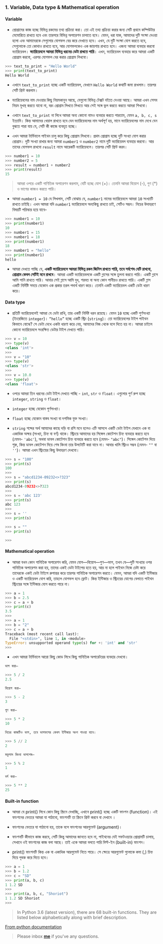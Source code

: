### 1. Variable, Data type & Mathematical operation


#### Variable

* প্রোগ্রামের কাজ হচ্ছে বিভিন্ন রকমের তথ্য প্রক্রিয়া করা। তো এই তথ্য প্রক্রিয়া করার জন্য সেটি প্রথমে কম্পিউটার মেমোরিতে রাখতে হবে এবং তারপরে বিভিন্ন অপারেশন চালাতে হবে। যেমন, ধরা যাক, আমাদের দুটি সংক্ষা দেওয়া হলো এবং আমাদেরকে সেগুলোর যোগফল বের করে দেখাতে হবে। এখন, যে দুটি সংক্ষা যোগ করতে হবে, সেগুলোকে তো কোথাও রাখতে হবে, আর যোগফলকেও এক জায়গায় রাখতে হবে। এজন্য আমরা ব্যবহার করবো ভ্যারিয়েবল। **ভ্যারিয়েবলে আমরা বিভিন্ন ধরনের ডেটা রাখতে পারি**। এখন, ভ্যারিয়েবল ব্যবহার করে আমরা একটি প্রোগ্রাম করবো, এরপর যোগফল বের করার প্রোগ্রাম লিখবো। 

```python
>>> text_to_print = "Hello World"
>>> print(text_to_print)
Hello World
```

* এখানে `text_to_print` হচ্ছে একটি ভ্যারিয়েবল, যেখানে `Hello World` কথাটি জমা রাখলাম। তারপর সেটি প্রিন্ট করলাম।

* ভ্যারিয়েবলের নাম দেওয়ার কিছু নিয়মকানুন আছে, 	যেগুলো বিভিন্ন টেক্সট বইতে দেওয়া আছে। আমরা এখন সেসব নিয়ম মুখস্থ করতে যাবো না, বরং প্রোগ্রাম লিখতে লিখতে আর সেই সঙ্গে ভুল করতে করতে আমরা শিখবো।

* এখানে `text_to_print` না লিখে আমরা অন্য কোনো নামও ব্যবহার করতে পারতাম, যেমন `a, b, c, s` ইত্যাদি। কিন্ত আমাদের খেয়াল রাখতে হবে যেন ভ্যারিয়েবলের নাম অর্থপূর্ণ হয়, মানে ভ্যারিয়েবলের নাম দেখে যেন বুঝতে পারা যায় যে, সেটি কী কাজে ব্যবহৃত হচ্ছে।

* এখন আমরা টার্মিনালে পাইথন চালু করে কিছু প্রোগ্রাম লিখবো। প্রথম প্রোগ্রাম হচ্ছে দুটি সংখ্যা যোগ করার প্রোগ্রাম। দুটি সংখ্যা রাখার জন্য আমরা `number1`  ও `number2` নামে দুটি ভ্যারিয়েবল ব্যবহার করবো। আর তাদের যোগফল রাখবো `result` নামে আরেকটি ভ্যারিয়েবলে। তারপর সেটি প্রিন্ট করব।

```python
>>> number1 = 10
>>> number2 = 5
>>> result = number1 + number2
>>> print(result)
15
```

> আমরা ওপরে একটি গাণিতিক অপারেশন করলাম, যেটি হচ্ছে যোগ (+)। তেমনি আমরা বিয়োগ (-), গুণ (*) ও ভাগের কাজও করতে পারি।


* আমরা `number1 = 10` যে লিখলাম, সেটি বোঝায় যে, `number1` নামের ভ্যারিয়েবলে আমরা `10` সংখ্যাটি রাখতে চাইছি। এখন আমরা যদি `number1` ভ্যারিয়েবলে অন্যকিছু রাখতে চাই, সেটিও সম্ভব। নিচের উদাহরণে বিষয়টি পরিস্কার হয়ে যাবে-

```python
>>> number1 = 10
>>> print(number1)
10
>>> number1 = 15
>>> number1 = 18
>>> print(number1)
18
>>> number1 = "hello"
>>> print(number1)
hello
```

* আমরা দেখতে পাচ্ছি যে, **একটি ভ্যারিয়েবলে আমরা বিভিন্ন রকম জিনিস রাখতে পারি, তবে সর্বশেষ যেটি রাখবো, প্রোগ্রাম কেবল সেটিই মনে রাখবে**। আমরা একটি ভ্যারিয়েবলকে একটি গ্লাসের সঙ্গে তুলনা করতে পারি। একটি গ্লাসে আমি পানি রাখতে পারি। আবার সেই গ্লাসে আমি দুধ, শরবত বা অন্য কোন পানীয়ও রাখতে পারি। একটি গ্লাস একটি নির্দিষ্টি সময়ে যেকোন এক প্রকার তরল পদার্থ ধারণ করে। তেমনি একটি ভ্যারিয়েবল একটি ডেটা ধারণ করে। 

#### Data type

* প্রতিটি ভ্যারিয়েবলেই আমরা যে ডেটা রাখি, তার একটি নির্দিষ্ট ধরন রয়েছে। যেমন `10` হচ্ছে একটি পুর্ণসংখ্যা (ইংরেজিতে `integer`)। `“hello”` হচ্ছে একটি স্ট্রিং (`string`)। তো ভ্যারিয়েবলের টাইপ পাইথন কিভাবে বোঝে? সে ডেটা দেখে একটা ধারণা করে নেয়, আমাদের নিজ থেকে বলে দিতে হয় না। আমরা চাইলে কোনো ভ্যারিয়েবলে সংরক্ষিত ডেটার টাইপ দেখতে পারি। 

```python
>>> v = 10
>>> type(v)
<class 'int'>
>>> 
>>> v = "10"
>>> type(v)
<class 'str'>
>>> 
>>> v = 10.0
>>> type(v)
<class 'float'>
```

* ওপরে আমরা তিন ধরনের ডেটা টাইপ দেখতে পাচ্ছি - `int`, `str` ও `float`। এগুলোর পুর্ণ রুপ হচ্ছে `integer`, `string` ও `float`।

* `integer`  হচ্ছে যেকোন পুর্ণসংখ্যা।

* `float` হচ্ছে যেকোন বাস্তব সংখ্যা বা দশমিক যুক্ত সংখ্যা। 

*  `string` শব্দের অর্থ আমাদের কাছে দড়ি বা রশি মনে হলেও এটি আসলে একটি ডেটা টাইপ যেখানে এক বা একাধিক অক্ষর (সংখ্যা, চিহ্ন বা বর্ণ) থাকে। স্ট্রিংয়ে আমাদের হয় সিঙ্গেল কোটেশন চিহ্ন ব্যবহার করতে হবে (যেমন-  `'abc'`), অথবা ডাবল কোটেশন চিহ্ন ব্যবহার করতে হবে (যেমন-  `"abc"`)। সিঙ্গেল কোটেশন দিয়ে শুরু, কিন্ত ডাবল কোটেশন দিয়ে শেষ কিংবা তার উলটোটি করা যাবে না। আবার খালি স্ট্রিংও সম্ভব (যেমন-  `""` বা  `''`)। আমরা এখন স্ট্রিংয়ের কিছু উদাহরণ দেখবো। 

```python
>>> s = "100"
>>> print(s)
100
>>> 
>>> s = "abcd1234-09232<>?323"
>>> print(s)
abcd1234-09232<>?323
>>> 
>>> s = 'abc 123'
>>> print(s)
abc 123
>>> 
>>> s = ''
>>> print(s)

>>> s = ""
>>> print(s)

>>>
```

#### Mathematical operation

* আমরা যখন কোন গানিতিক অপারেশন করি, যেমন যোগ—বিয়োগ—গুণ—ভাগ, তখন যে—দুটি সংখ্যার ওপর গানিতিক অপারেশন করা হয়, তাদের একই ডেটা টাইপের হতে হয়, আর  না হলে পাইথন নিজে চেষ্টা করে তাদেরকে একই ডেটা টাইপে রুপান্তর করে তারপর গানিতিক অপারেশন করতে। যেমন, আমরা যদি একটি ইন্টিজার ও একটি ভ্যারিয়েবল যোগ করি, তাহলে যোগফল হবে ফ্লোট। কিন্ত ইন্টিজার ও স্ট্রিংয়ের যোগের বেলাতে পাইথন স্ট্রিংয়ের সঙ্গে ইন্টিজার যোগ করতে পারে না। 

```python
>>> a = 1
>>> b = 2.5
>>> c = a + b
>>> print(c)
3.5
>>> 
>>> a = 1
>>> b = "2"
>>> c = a + b
Traceback (most recent call last):
  File "<stdin>", line 1, in <module>
TypeError: unsupported operand type(s) for +: 'int' and 'str'
>>> 
```

* এখন আমরা টার্মিনালে আরো কিছু কোড লিখে কিছু গানিতিক অপারেটরের ব্যবহার দেখবো।

```python
ভাগ করা—

>>> 5 / 2
2.5

```

```python
বিয়োগ করা—

>>> 5 - 2
3 
```

```python
গুণ করা— 

>>> 5 * 2
10
```

```python
নিচের কাজটিও ভাগ, তবে ভাগফলের কেবল ইন্টিজার অংশ পাওয়া যাবে।

>>> 5 // 2
2 
```

```python
মডুলাস কিংবা ভাগশেষ—

>>> 5 % 2
1
```

```python
বর্গ করা— 

>>> 5 ** 2
25
```

#### Built-in function

* আমরা যে  print() লিখে কোন কিছু স্ক্রিনে দেখাচ্ছি, এখানে print() হচ্ছে একটি ফাংশন (function)। এই ফাংশনের ভেতরে আমরা যা পাঠাবো, ফাংশনটি তা স্ক্রিনে প্রিন্ট করবে বা দেখাবে । 

* ফাংশনের ভেতরে যা পাঠানো হয়, তাকে বলে ফাংশনের আরগুমেন্ট (argument)। 

* ফাংশনটি কীভাবে কাজ করবে, সেটি কিন্তু আমাদের জানতে হবে না, পাইথনের যেই সফটওয়্যার প্রোগ্রামটি চালায়, সেখানে ওই ফাংশনের কাজ বলা আছে। তাই একে আমরা বলতে পারি বিল্ট-ইন (built-in) ফাংশন। 

* print() ফাংশনটি কিন্ত এক বা একাধিক আরগুমেন্ট নিতে পারে। সে ক্ষেত্রে আরগুমেন্ট গুলোকে কমা (,) চিহ্ন দিয়ে পৃথক করে দিতে হবে।

```python
>>> a = 1
>>> b = 1.2
>>> c = "SD"
>>> print(a, b, c)
1 1.2 SD
>>> 
>>> print(a, b, c, "Shoriot")
1 1.2 SD Shoriot
>>> 
```

> In Python 3.6 (latest version), there are 68 built-in functions. They are listed below alphabetically along with brief description.
 
[From python documentation](https://docs.python.org/3/library/functions.html)

> Please inbox **[me](https://www.facebook.com/shoriot)** if you've any questions.